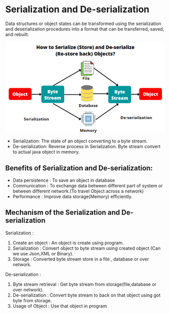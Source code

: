 # Serialization and De-serialization

Data structures or object states can be transformed using the serialization and deserialization procedures into a format that can be transferred, saved, and rebuilt.

![java-serialization-deserialization-process.png](src%2Fmain%2Fjava%2Flk%2Fijse%2Fserialization_and_deserialization%2Fassets%2Fjava-serialization-deserialization-process.png)

- Serialization: The state of an object converting to a byte stream.
- De-serialization: Reverse process in Serialization. Byte stream convert to actual java object in memory.

## Benefits of Serialization and De-serialization:

- Data persistence : To save an object in database
- Communication : To exchange data between different part of system or between different network.(To travel Object across a network)
- Performance : Improve data storage(Memory) efficiently.

## Mechanism of the Serialization and De-serialization   

Serialization :

1. Create an object : An object is create using program.
2. Serialization : Convert object to byte stream using created object (Can we use Json,XML or Binary).
3. Storage : Converted byte stream store in a file , database or over network.


De-serialization :

1. Byte stream retrieval : Get byte stream from storage(file,database or over network).
2. De-serialization : Convert byte stream to back on that object using got byte from storage.
3. Usage of Object : Use that object in program
